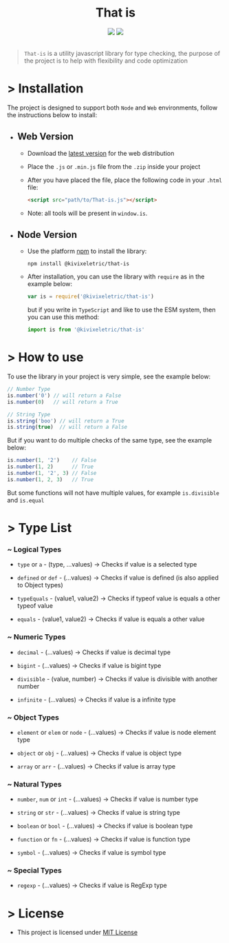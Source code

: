 <h1 align="center">That is</h1>

<div align="center">
    <a href='../LICENSE' title='MIT License'><img src='https://img.shields.io/badge/license-MIT-purple.svg?style=for-the-badge'></a>
    <img src='https://img.shields.io/badge/maintenance-as--is-yellow.svg?style=for-the-badge'>
</div>

</br>

> `That-is` is a utility javascript library for type checking, the purpose of the project is to help with flexibility and code optimization

# > Installation

The project is designed to support both `Node` and `Web` environments, follow the instructions below to install:

- ## Web Version

  - Download the [latest version](https://github.com/KivixEletric/That-is/releases) for the web distribution
  - Place the `.js` or `.min.js` file from the `.zip` inside your project
  - After you have placed the file, place the following code in your `.html` file:

    ```html
    <script src="path/to/That-is.js"></script>
    ```

  - Note: all tools will be present in `window.is`.

- ## Node Version

  - Use the platform [npm](https://www.npmjs.com/package/@kivixeletric/that-is) to install the library:
  
    ```
    npm install @kivixeletric/that-is
    ```
  
  - After installation, you can use the library with `require` as in the example below:

    ```js
    var is = require('@kivixeletric/that-is')
    ```

    but if you write in `TypeScript` and like to use the ESM system, then you can use this method:

    ```js
    import is from '@kivixeletric/that-is'
    ```

# > How to use

To use the library in your project is very simple, see the example below:

```js
// Number Type
is.number('0') // will return a False
is.number(0)   // will return a True

// String Type
is.string('boo') // will return a True
is.string(true)  // will return a False
```

But if you want to do multiple checks of the same type, see the example below:

```js
is.number(1, '2')    // False
is.number(1, 2)      // True
is.number(1, '2', 3) // False
is.number(1, 2, 3)   // True
```

But some functions will not have multiple values, for example `is.divisible` and `is.equal`

# > Type List

### ~ Logical Types
* `type` or `a` - (type, ...values) -> Checks if value is a selected type

* `defined` or `def` - (...values) -> Checks if value is defined (is also applied to Object types)

* `typeEquals` - (value1, value2) -> Checks if typeof value is equals a other typeof value

* `equals` - (value1, value2) -> Checks if value is equals a other value

### ~ Numeric Types
* `decimal` - (...values) -> Checks if value is decimal type

* `bigint` - (...values) -> Checks if value is bigint type

* `divisible` - (value, number) -> Checks if value is divisible with another number

* `infinite` - (...values) -> Checks if value is a infinite type

### ~ Object Types
* `element` or `elem` or `node` - (...values) -> Checks if value is node element type

* `object` or `obj` - (...values) -> Checks if value is object type

* `array` or `arr` - (...values) -> Checks if value is array type

### ~ Natural Types
* `number`, `num` or `int` - (...values) -> Checks if value is number type

* `string` or `str` - (...values) -> Checks if value is string type

* `boolean` or `bool` - (...values) -> Checks if value is boolean type

* `function` or `fn` - (...values) -> Checks if value is function type

* `symbol` - (...values) -> Checks if value is symbol type

### ~ Special Types
* `regexp` - (...values) -> Checks if value is RegExp type

# > License

- This project is licensed under [MIT License](../LICENSE)
